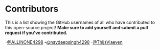 # Contributors

This is a list showing the GitHub usernames of all who have contributed to this open-source project! **Make sure to add yourself and submit a pull request if you've contributed.**

-[@ALLINONE4298](https://github.com/ALLINONE4298)
-[@navdeepsingh4298](https://github.com/navdeepsingh4298)
-[@ThijsVlaeyen](https://github.com/ThijsVlaeyen)
